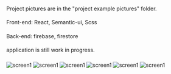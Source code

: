 ####
Project pictures are in the "project example pictures" folder. 
####
Front-end: React, Semantic-ui, Scss 
####
Back-end: firebase, firestore 
####
application is still work in progress.
###
![screen1](https://github.com/Djolen/pizza-react-scss-firebase/blob/master/Screenshot_1.jpg?raw=true)
![screen1](https://github.com/Djolen/pizza-react-scss-firebase/blob/master/Screenshot_2.jpg?raw=true)
![screen1](https://github.com/Djolen/pizza-react-scss-firebase/blob/master/Screenshot_3.jpg?raw=true)
![screen1](https://github.com/Djolen/pizza-react-scss-firebase/blob/master/Screenshot_4.jpg?raw=true)
![screen1](https://github.com/Djolen/pizza-react-scss-firebase/blob/master/Screenshot_5.jpg?raw=true)
![screen1](https://github.com/Djolen/pizza-react-scss-firebase/blob/master/Screenshot_6.jpg?raw=true)
